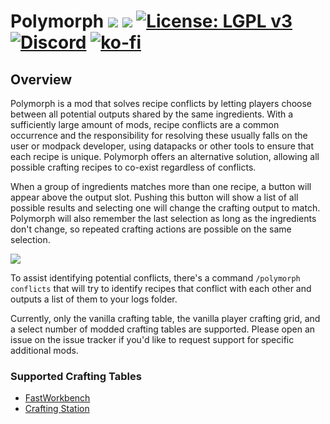 # Polymorph [![](http://cf.way2muchnoise.eu/versions/polymorph.svg)](https://www.curseforge.com/minecraft/mc-mods/polymorph) [![](http://cf.way2muchnoise.eu/short_polymorph_downloads.svg)](https://www.curseforge.com/minecraft/mc-mods/polymorph/files) [![License: LGPL v3](https://img.shields.io/badge/License-LGPL%20v3-blue.svg?&style=flat-square)](https://www.gnu.org/licenses/lgpl-3.0) [![Discord](https://img.shields.io/discord/500852157503766538.svg?color=green&label=Discord&style=flat-square)](https://discord.gg/JWgrdwt) [![ko-fi](https://img.shields.io/badge/Support%20Me-Ko--fi-%23FF5E5B?style=flat-square)](https://ko-fi.com/C0C1NL4O)

## Overview

Polymorph is a mod that solves recipe conflicts by letting players choose between all potential outputs shared by the same ingredients. With a sufficiently large amount of mods, recipe conflicts are a common occurrence and the responsibility for resolving these usually falls on the user or modpack developer, using datapacks or other tools to ensure that each recipe is unique. Polymorph offers an alternative solution, allowing all possible crafting recipes to co-exist regardless of conflicts.

When a group of ingredients matches more than one recipe, a button will appear above the output slot. Pushing this button will show a list of all possible results and selecting one will change the crafting output to match. Polymorph will also remember the last selection as long as the ingredients don't change, so repeated crafting actions are possible on the same selection.

![](https://i.ibb.co/TkWswkG/polymorph.gif)

To assist identifying potential conflicts, there's a command `/polymorph conflicts` that will try to identify recipes that conflict with each other and outputs a list of them to your logs folder.

Currently, only the vanilla crafting table, the vanilla player crafting grid, and a select number of modded crafting tables are supported. Please open an issue on the issue tracker if you'd like to request support for specific additional mods.

### Supported Crafting Tables
- [FastWorkbench](https://www.curseforge.com/minecraft/mc-mods/fastworkbench)
- [Crafting Station](https://www.curseforge.com/minecraft/mc-mods/crafting-station)
